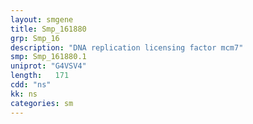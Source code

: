 ```yaml
---
layout: smgene
title: Smp_161880
grp: Smp_16
description: "DNA replication licensing factor mcm7"
smp: Smp_161880.1
uniprot: "G4VSV4"
length:   171
cdd: "ns"
kk: ns
categories: sm
---
```

